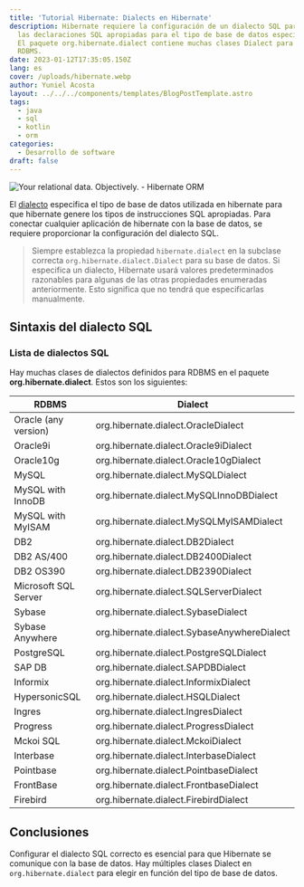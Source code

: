 ```yaml
---
title: 'Tutorial Hibernate: Dialects en Hibernate'
description: Hibernate requiere la configuración de un dialecto SQL para generar
  las declaraciones SQL apropiadas para el tipo de base de datos especificado.
  El paquete org.hibernate.dialect contiene muchas clases Dialect para varios
  RDBMS.
date: 2023-01-12T17:35:05.150Z
lang: es
cover: /uploads/hibernate.webp
author: Yuniel Acosta
layout: ../../../components/templates/BlogPostTemplate.astro
tags:
  - java
  - sql
  - kotlin
  - orm
categories:
  - Desarrollo de software
draft: false
---
```


![Your relational data. Objectively. - Hibernate ORM](https://hibernate.org/images/hibernate-logo.svg)

El [dialecto](https://docs.jboss.org/hibernate/orm/3.3/reference/en/html/session-configuration.html#configuration-optional-dialects) especifica el tipo de base de datos utilizada en hibernate para que hibernate genere los tipos de instrucciones SQL apropiadas. Para conectar cualquier aplicación de hibernate con la base de datos, se requiere proporcionar la configuración del dialecto SQL.

> Siempre establezca la propiedad `hibernate.dialect` en la subclase correcta `org.hibernate.dialect.Dialect` para su base de datos. Si especifica un dialecto, Hibernate usará valores predeterminados razonables para algunas de las otras propiedades enumeradas anteriormente. Esto significa que no tendrá que especificarlas manualmente.

## Sintaxis del dialecto SQL

### Lista de dialectos SQL

Hay muchas clases de dialectos definidos para RDBMS en el paquete **org.hibernate.dialect**. Estos son los siguientes:

| RDBMS                | Dialect                                     |
| -------------------- | ------------------------------------------- |
| Oracle (any version) | org.hibernate.dialect.OracleDialect         |
| Oracle9i             | org.hibernate.dialect.Oracle9iDialect       |
| Oracle10g            | org.hibernate.dialect.Oracle10gDialect      |
| MySQL                | org.hibernate.dialect.MySQLDialect          |
| MySQL with InnoDB    | org.hibernate.dialect.MySQLInnoDBDialect    |
| MySQL with MyISAM    | org.hibernate.dialect.MySQLMyISAMDialect    |
| DB2                  | org.hibernate.dialect.DB2Dialect            |
| DB2 AS/400           | org.hibernate.dialect.DB2400Dialect         |
| DB2 OS390            | org.hibernate.dialect.DB2390Dialect         |
| Microsoft SQL Server | org.hibernate.dialect.SQLServerDialect      |
| Sybase               | org.hibernate.dialect.SybaseDialect         |
| Sybase Anywhere      | org.hibernate.dialect.SybaseAnywhereDialect |
| PostgreSQL           | org.hibernate.dialect.PostgreSQLDialect     |
| SAP DB               | org.hibernate.dialect.SAPDBDialect          |
| Informix             | org.hibernate.dialect.InformixDialect       |
| HypersonicSQL        | org.hibernate.dialect.HSQLDialect           |
| Ingres               | org.hibernate.dialect.IngresDialect         |
| Progress             | org.hibernate.dialect.ProgressDialect       |
| Mckoi SQL            | org.hibernate.dialect.MckoiDialect          |
| Interbase            | org.hibernate.dialect.InterbaseDialect      |
| Pointbase            | org.hibernate.dialect.PointbaseDialect      |
| FrontBase            | org.hibernate.dialect.FrontbaseDialect      |
| Firebird             | org.hibernate.dialect.FirebirdDialect       |

## Conclusiones

Configurar el dialecto SQL correcto es esencial para que Hibernate se comunique con la base de datos. Hay múltiples clases Dialect en `org.hibernate.dialect` para elegir en función del tipo de base de datos.
